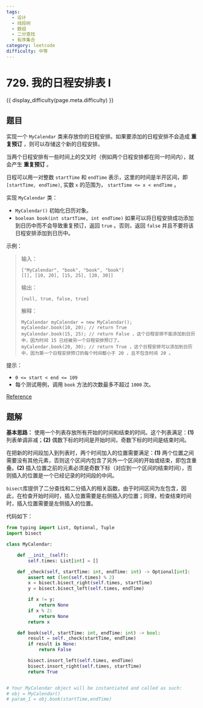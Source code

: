 ```yaml
---
tags:
  - 设计
  - 线段树
  - 数组
  - 二分查找
  - 有序集合
category: leetcode
difficulty: 中等
---
```


# 729. 我的日程安排表 I

{{ display_difficulty(page.meta.difficulty) }}

## 题目

实现一个 `MyCalendar` 类来存放你的日程安排。如果要添加的日程安排不会造成 **重复预订** ，则可以存储这个新的日程安排。

当两个日程安排有一些时间上的交叉时（例如两个日程安排都在同一时间内），就会产生 **重复预订** 。

日程可以用一对整数 `startTime` 和 `endTime` 表示，这里的时间是半开区间，即 `[startTime, endTime)`, 实数 `x` 的范围为， `startTime <= x < endTime` 。

实现 `MyCalendar` 类：

* `MyCalendar()` 初始化日历对象。
* `boolean book(int startTime, int endTime)` 如果可以将日程安排成功添加到日历中而不会导致重复预订，返回 `true` 。否则，返回 `false` 并且不要将该日程安排添加到日历中。

示例：

> 输入：
> ```
> ["MyCalendar", "book", "book", "book"]
> [[], [10, 20], [15, 25], [20, 30]]
> ```
> 输出：
> ```
> [null, true, false, true]
> ```
>
> 解释：
> ```
> MyCalendar myCalendar = new MyCalendar();
> myCalendar.book(10, 20); // return True
> myCalendar.book(15, 25); // return False ，这个日程安排不能添加到日历中，因为时间 15 已经被另一个日程安排预订了。
> myCalendar.book(20, 30); // return True ，这个日程安排可以添加到日历中，因为第一个日程安排预订的每个时间都小于 20 ，且不包含时间 20 。
> ```

提示：

* `0 <= start < end <= 109`
* 每个测试用例，调用 `book` 方法的次数最多不超过 `1000` 次。


[Reference](https://leetcode.cn/problems/my-calendar-i)

## 题解

**基本思路：** 使用一个列表存放所有开始的时间和结束的时间。这个列表满足：**(1)** 列表单调非减；**(2)** 偶数下标的时间是开始时间，奇数下标的时间是结束时间。

在把新的时间段加入到列表时，两个时间加入的位置需要满足：**(1)** 两个位置之间需要没有其他元素，否则这个区间内包含了另外一个区间的开始或结束，即包含重叠。**(2)** 插入位置之前的元素必须是奇数下标（对应到一个区间的结束时间），否则插入的位置是一个已经记录的时间段的中间。

`bisect`库提供了二分查找和二分插入的相关函数。由于时间区间为左包含，因此，在检查开始时间时，插入位置需要是右侧插入的位置；同理，检查结束时间时，插入位置需要是左侧插入的位置。

代码如下：

```python
from typing import List, Optional, Tuple
import bisect

class MyCalendar:

    def __init__(self):
        self.times: List[int] = []

    def _check(self, startTime: int, endTime: int) -> Optional[int]:
        assert not (len(self.times) % 2)
        x = bisect.bisect_right(self.times, startTime)
        y = bisect.bisect_left(self.times, endTime)

        if x != y:
            return None
        if x % 2:
            return None
        return x

    def book(self, startTime: int, endTime: int) -> bool:
        result = self._check(startTime, endTime)
        if result is None:
            return False

        bisect.insort_left(self.times, endTime)
        bisect.insort_right(self.times, startTime)
        return True


# Your MyCalendar object will be instantiated and called as such:
# obj = MyCalendar()
# param_1 = obj.book(startTime,endTime)
```
